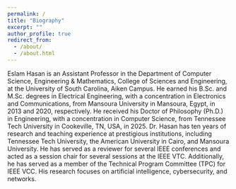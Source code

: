 ```yaml
---
permalink: /
title: "Biography"
excerpt: ""
author_profile: true
redirect_from: 
  - /about/
  - /about.html
---
```


Eslam Hasan is an Assistant Professor in the Department of Computer Science, Engineering & Mathematics, College of Sciences and Engineering, at the University of South Carolina, Aiken Campus. He earned his B.Sc. and M.Sc. degrees in Electrical Engineering, with a concentration in Electronics and Communications, from Mansoura University in Mansoura, Egypt, in 2013 and 2020, respectively. He received his Doctor of Philosophy (Ph.D.) in Engineering, with a concentration in Computer Science, from Tennessee Tech University in Cookeville, TN, USA, in 2025. Dr. Hasan has ten years of research and teaching experience at prestigious institutions, including Tennessee Tech University, the American University in Cairo, and Mansoura University. He has served as a reviewer for several IEEE conferences and acted as a session chair for several sessions at the IEEE VTC. Additionally, he has served as a member of the Technical Program Committee (TPC) for IEEE VCC. His research focuses on artificial intelligence, cybersecurity, and networks.


